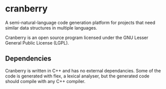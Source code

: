 cranberry
=========

A semi-natural-language code generation platform for projects that need similar data structures in multiple languages.

Cranberry is an open source program licensed under the GNU Lesser General Public License (LGPL).

Dependencies
------------
Cranberry is written in C++ and has no external dependancies. Some of the code is generated with
flex, a lexical analyser, but the generated code should compile with any C++ compiler.

